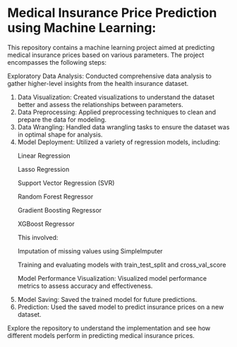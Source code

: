 <h1>Medical Insurance Price Prediction using Machine Learning: </h1> 
<p>This repository contains a machine learning project aimed at predicting medical insurance prices based on various parameters. The project encompasses the following steps:

Exploratory Data Analysis: Conducted comprehensive data analysis to gather higher-level insights from the health insurance dataset.</p>

<ol>
<li>Data Visualization: Created visualizations to understand the dataset better and assess the relationships between parameters.
</li>

<li>Data Preprocessing: Applied preprocessing techniques to clean and prepare the data for modeling.</li>

<li>Data Wrangling: Handled data wrangling tasks to ensure the dataset was in optimal shape for analysis.</li>

<li>Model Deployment: Utilized a variety of regression models, including:</li>
<p>
<p>Linear Regression</p>
<p>Lasso Regression</p>
<p>Support Vector Regression (SVR)</p>
<p>Random Forest Regressor</p>
<p>Gradient Boosting Regressor</p>
<p>XGBoost Regressor</p>
<p>This involved:</p>
<p>Imputation of missing values using SimpleImputer</p>
<p>Training and evaluating models with train_test_split and cross_val_score</p>
<p>Model Performance Visualization: Visualized model performance metrics to assess accuracy and effectiveness.</p>
</p>

<li>Model Saving: Saved the trained model for future predictions.</li>

<li>Prediction: Used the saved model to predict insurance prices on a new dataset.</li>
</ol>

<p>Explore the repository to understand the implementation and see how different models perform in predicting medical insurance prices.
</p>








